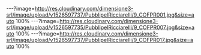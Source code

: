 ---?image=http://res.cloudinary.com/dimensione3-srl/image/upload/v1526597737/PubblipelRicciarelli/9_COFPR001.jpg&size=auto 100%
---?image=http://res.cloudinary.com/dimensione3-srl/image/upload/v1526597735/PubblipelRicciarelli/9_COFPR007.jpg&size=auto 100%
---?image=http://res.cloudinary.com/dimensione3-srl/image/upload/v1526597737/PubblipelRicciarelli/9_COFPR017.jpg&size=auto 100%
